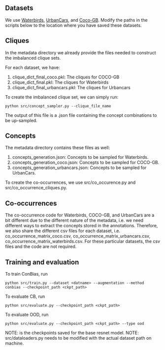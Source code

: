 ## Datasets

We use [Waterbirds]([url](https://github.com/anniesch/jtt/tree/master)), [UrbanCars]([url](https://github.com/facebookresearch/Whac-A-Mole)), and [Coco-GB]([url](https://github.com/datamllab/Mitigating_Gender_Bias_In_Captioning_System)). Modify the paths in the scripts below to the location where you have saved these datasets. 


## Cliques

In the metadata directory we already provide the files needed to construct the imbalanced clique sets.

For each dataset, we have:

1. clique_dict_final_coco.pkl: The cliques for COCO-GB 
2. clique_dict_final.pkl: The cliques for Waterbirds
3. clique_dict_final_urbancars.pkl: The cliques for Urbancars

To create the imbalanced clique set, we can simply run:
```
python src/concept_sampler.py --clique_file_name
```
The output of this file is a .json file containing the concept combinations to be up-sampled. 

## Concepts 

The metadata directory contains these files as well:

1. concepts_generation.json: Concepts to be sampled for Waterbirds.
2. concepts_generation_coco.json: Concepts to be sampled for COCO-GB.
3. concepts_generation_urbancars.json: Concepts to be sampled for UrbanCars.
   
To create the co-occurrences, we use src/co_occurence.py and src/co_occurrence_cliques.py. 

## Co-occurrences

The co-occurrence code for Waterbirds, COCO-GB, and UrbanCars are a bit different due to 
the different nature of the metadata, i.e. we need different ways to extract the concepts stored
in the annotations. Therefore, we also share the different csv files for each dataset, i.e. 
co_occurrence_matrix_coco.csv, co_occurrence_matrix_urbancars.csv, co_occurrence_matrix_waterbirds.csv.
For these particular datasets, the csv files and the code are not required.

## Training and evaluation

To train ConBias, run
```
python src/train.py --dataset <datname> --augmentation --method conbias --checkpoint_path <ckpt_path>
```
To evaluate CB, run
```
python src/evaluate.py --checkpoint_path <ckpt_path>
```
To evaluate OOD, run
```
python src/evaluate.py --checkpoint_path <ckpt_path> --type ood
```

NOTE: <ckpt-path> is the checkpoints saved for the base resnet model. 
NOTE: src/dataloaders.py needs to be modified with the actual dataset path on machine. 

